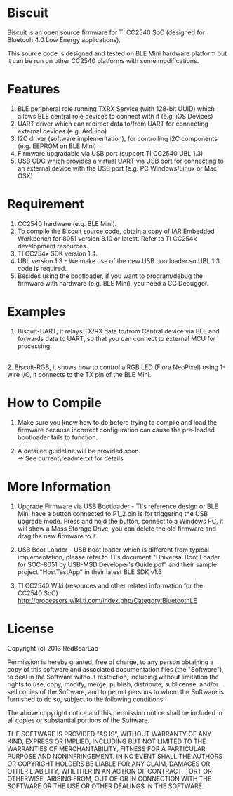 Biscuit
=======

Biscuit is an open source firmware for TI CC2540 SoC (designed for Bluetooh 4.0 Low Energy applications).

This source code is designed and tested on BLE Mini hardware platform but it can be run on other CC2540 platforms with some modifications.


Features
========

1. BLE peripheral role running TXRX Service (with 128-bit UUID) which allows BLE central role devices to connect with it (e.g. iOS Devices)
2. UART driver which can redirect data to/from UART for connecting external devices (e.g. Arduino)
3. I2C driver (software implementation), for controlling I2C components (e.g. EEPROM on BLE Mini)
4. Firmware upgradable via USB port (support TI CC2540 UBL 1.3)
5. USB CDC which provides a virtual UART via USB port for connecting to an external device with the USB port (e.g. PC Windows/Linux or Mac OSX)


Requirement
===========

1. CC2540 hardware (e.g. BLE Mini).
2. To compile the Biscuit source code, obtain a copy of IAR Embedded Workbench for 8051 version 8.10 or latest. Refer to TI CC254x development resources.
3. TI CC254x SDK version 1.4.
4. UBL version 1.3 - We make use of the new USB bootloader so UBL 1.3 code is required.
5. Besides using the bootloader, if you want to program/debug the firmware with hardware (e.g. BLE Mini), you need a CC Debugger.


Examples
========

1. Biscuit-UART, it relays TX/RX data to/from Central device via BLE and forwards data to UART, so that you can connect to external MCU for processing.<br/>
<br/>
2. Biscuit-RGB, it shows how to control a RGB LED (Flora NeoPixel) using 1-wire I/O, it connects to the TX pin of the BLE Mini.


How to Compile
==============

1. Make sure you know how to do before trying to compile and load the firmware because incorrect configuration can cause the pre-loaded bootloader fails to function.

2. A detailed guideline will be provided soon.<br/>
   -> See current\readme.txt for details


More Information
================

1. Upgrade Firmware via USB Bootloader - TI's reference design or BLE Mini have a button connected to P1_2 pin is for triggering the USB upgrade mode. Press and hold the button, connect to a Windows PC, it will show a Mass Storage Drive, you can delete the old firmware and drag the new firmware to it.

2. USB Boot Loader - USB boot loader which is different from typical implementation, please refer to TI's document "Universal Boot Loader for SOC-8051 by USB-MSD Developer's Guide.pdf" and their sample project "HostTestApp" in their latest BLE SDK v1.3

3. TI CC2540 Wiki (resources and other related information for the CC2540 SoC)
   http://processors.wiki.ti.com/index.php/Category:BluetoothLE


License
=======

Copyright (c) 2013 RedBearLab

Permission is hereby granted, free of charge, to any person obtaining a copy
of this software and associated documentation files (the "Software"), to deal 
in the Software without restriction, including without limitation the rights 
to use, copy, modify, merge, publish, distribute, sublicense, and/or sell
copies of the Software, and to permit persons to whom the Software is
furnished to do so, subject to the following conditions:

The above copyright notice and this permission notice shall be included in all
copies or substantial portions of the Software.

THE SOFTWARE IS PROVIDED "AS IS", WITHOUT WARRANTY OF ANY KIND, EXPRESS OR
IMPLIED, INCLUDING BUT NOT LIMITED TO THE WARRANTIES OF MERCHANTABILITY,
FITNESS FOR A PARTICULAR PURPOSE AND NONINFRINGEMENT. IN NO EVENT SHALL THE
AUTHORS OR COPYRIGHT HOLDERS BE LIABLE FOR ANY CLAIM, DAMAGES OR OTHER 
LIABILITY, WHETHER IN AN ACTION OF CONTRACT, TORT OR OTHERWISE, ARISING FROM,
OUT OF OR IN CONNECTION WITH THE SOFTWARE OR THE USE OR OTHER DEALINGS IN THE
SOFTWARE.
